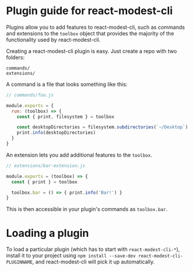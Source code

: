 # Plugin guide for react-modest-cli

Plugins allow you to add features to react-modest-cli, such as commands and
extensions to the `toolbox` object that provides the majority of the functionality
used by react-modest-cli.

Creating a react-modest-cli plugin is easy. Just create a repo with two folders:

```
commands/
extensions/
```

A command is a file that looks something like this:

```js
// commands/foo.js

module.exports = {
  run: (toolbox) => {
    const { print, filesystem } = toolbox

    const desktopDirectories = filesystem.subdirectories(`~/Desktop`)
    print.info(desktopDirectories)
  }
}
```

An extension lets you add additional features to the `toolbox`.

```js
// extensions/bar-extension.js

module.exports = (toolbox) => {
  const { print } = toolbox

  toolbox.bar = () => { print.info('Bar!') }
}
```

This is then accessible in your plugin's commands as `toolbox.bar`.

# Loading a plugin

To load a particular plugin (which has to start with `react-modest-cli-*`),
install it to your project using `npm install --save-dev react-modest-cli-PLUGINNAME`,
and react-modest-cli will pick it up automatically.
